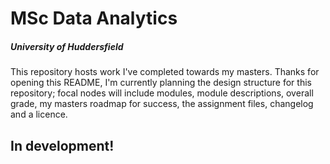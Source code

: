 <h1 align ="left">MSc Data Analytics</h1>

<h5 align ="left">University of Huddersfield</h5>

<p align="left">
  This repository hosts work I've completed towards my masters. Thanks for opening this README, I'm currently planning the design structure for this repository;
  focal nodes will include modules, module descriptions, overall grade, my masters roadmap for success, the assignment files, changelog and a licence.

<h2 align="left">In development!</h2>

